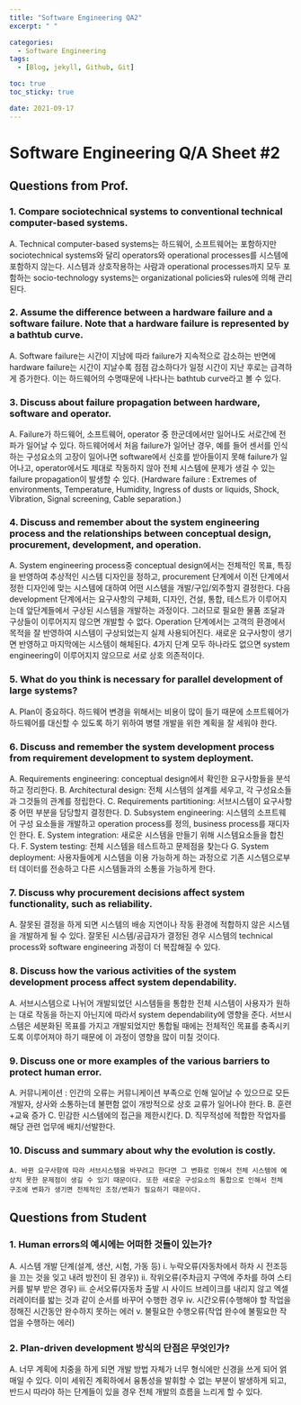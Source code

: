 ```yaml
---
title: "Software Engineering QA2"
excerpt: " "

categories:
  - Software Engineering
tags:
  - [Blog, jekyll, Github, Git]

toc: true
toc_sticky: true

date: 2021-09-17
---
```


# Software Engineering Q/A Sheet #2

## Questions from Prof.

### 1. Compare sociotechnical systems to conventional technical computer-based systems.

A. Technical computer-based systems는 하드웨어, 소프트웨어는 포함하지만 sociotechnical systems와 달리 operators와 operational processes를 시스템에 포함하지 않는다. 시스템과 상호작용하는 사람과 operational processes까지 모두 포함하는 socio-technology systems는 organizational policies와 rules에 의해 관리된다.

### 2. Assume the difference between a hardware failure and a software failure. Note that a hardware failure is represented by a bathtub curve.

A. Software failure는 시간이 지남에 따라 failure가 지속적으로 감소하는 반면에 hardware failure는 시간이 지날수록 점점 감소하다가 일정 시간이 지난 후로는 급격하게 증가한다. 이는 하드웨어의 수명때문에 나타나는 bathtub curve라고 볼 수 있다.

### 3. Discuss about failure propagation between hardware, software and operator.

A. Failure가 하드웨어, 소프트웨어, operator 중 한군데에서만 일어나도 서로간에 전파가 일어날 수 있다. 하드웨어에서 처음 failure가 일어난 경우, 예를 들어 센서를 인식하는 구성요소의 고장이 일어나면 software에서 신호를 받아들이지 못해 failure가 일어나고, operator에서도 제대로 작동하지 않아 전체 시스템에 문제가 생길 수 있는failure propagation이 발생할 수 있다.
(Hardware failure : Extremes of environments, Temperature, Humidity, Ingress of dusts or liquids, Shock, Vibration, Signal screening, Cable separation.)

### 4. Discuss and remember about the system engineering process and the relationships between conceptual design, procurement, development, and operation.

A. System engineering process중 conceptual design에서는 전체적인 목표, 특징을 반영하여 추상적인 시스템 디자인을 정하고, procurement 단계에서 이전 단계에서 정한 디자인에 맞는 시스템에 대하여 어떤 시스템을 개발/구입/외주할지 결정한다. 다음 development 단계에서는 요구사항의 구체화, 디자인, 건설, 통합, 테스트가 이루어지는데 앞단계들에서 구상된 시스템을 개발하는 과정이다. 그러므로 필요한 물품 조달과 구상들이 이루어지지 않으면 개발할 수 없다. Operation 단계에서는 고객의 환경에서 목적을 잘 반영하여 시스템이 구상되었는지 실제 사용되어진다. 새로운 요구사항이 생기면 반영하고 마지막에는 시스템이 해체된다. 4가지 단계 모두 하나라도 없으면 system engineering이 이루어지지 않으므로 서로 상호 의존적이다.

### 5. What do you think is necessary for parallel development of large systems?

A. Plan이 중요하다. 하드웨어 변경을 위해서는 비용이 많이 들기 때문에 소프트웨어가 하드웨어를 대신할 수 있도록 하기 위하여 병렬 개발을 위한 계획을 잘 세워야 한다.

### 6. Discuss and remember the system development process from requirement development to system deployment.

A. Requirements engineering: conceptual design에서 확인한 요구사항들을 분석하고 정리한다.
B. Architectural design: 전체 시스템의 설계를 세우고, 각 구성요소들과 그것들의 관계를 정립한다.
C. Requirements partitioning: 서브시스템이 요구사항 중 어떤 부분을 담당할지 결정한다.
D. Subsystem engineering: 시스템의 소프트웨어 구성 요소들을 개발하고 operation process를 정의, business process를 재디자인 한다.
E. System integration: 새로운 시스템을 만들기 위해 시스템요소들을 합친다.
F. System testing: 전체 시스템을 테스트하고 문제점을 찾는다
G. System deployment: 사용자들에게 시스템을 이용 가능하게 하는 과정으로 기존 시스템으로부터 데이터를 전송하고 다른 시스템들과의 소통을 가능하게 한다.

### 7. Discuss why procurement decisions affect system functionality, such as reliability.

A. 잘못된 결정을 하게 되면 시스템의 배송 지연이나 작동 환경에 적합하지 않은 시스템을 개발하게 될 수 있다. 잘못된 시스템/공급자가 결정된 경우 시스템의 technical process와 software engineering 과정이 더 복잡해질 수 있다.

### 8. Discuss how the various activities of the system development process affect system dependability.

A. 서브시스템으로 나뉘어 개발되었던 시스템들을 통합한 전체 시스템이 사용자가 원하는 대로 작동을 하는지 아닌지에 따라서 system dependability에 영향을 준다. 서브시스템은 세분화된 목표를 가지고 개발되었지만 통합될 때에는 전체적인 목표를 충족시키도록 이루어져야 하기 때문에 이 과정이 영향을 많이 미칠 것이다.

### 9. Discuss one or more examples of the various barriers to protect human error.

A. 커뮤니케이션 : 인간의 오류는 커뮤니케이션 부족으로 인해 일어날 수 있으므로 모든 개발자, 상사와 소통하는데 불편함 없이 개방적으로 상호 교류가 일어나야 한다.
B. 훈련+교육 증가
C. 민감한 시스템에의 접근을 제한시킨다.
D. 직무적성에 적합한 작업자를 해당 관련 업무에 배치/선발한다.

### 10. Discuss and summary about why the evolution is costly.

    A. 바뀐 요구사항에 따라 서브시스템을 바꾸려고 한다면 그 변화로 인해서 전체 시스템에 예상치 못한 문제점이 생길 수 있기 때문이다. 또한 새로운 구성요소의 통합으로 인해서 전체 구조에 변화가 생기면 전체적인 조정/변화가 필요하기 때문이다.

## Questions from Student

### 1. Human errors의 예시에는 어떠한 것들이 있는가?

A. 시스템 개발 단계(설계, 생산, 시험, 가동 등)
i. 누락오류(자동차에서 하차 시 전조등을 끄는 것을 잊고 내려 방전이 된 경우))
ii. 작위오류(주차금지 구역에 주차를 하여 스티커를 발부 받은 경우)
iii. 순서오류(자동차 출발 시 사이드 브레이크를 내리지 않고 엑셀러레이터를 밟는 것과 같이 순서를 바꾸어 수행한 경우
iv. 시간오류(수행해야 할 작업을 정해진 시간동안 완수하지 못하는 에러
v. 불필요한 수행오류(작업 완수에 불필요한 작업을 수행하는 에러)

### 2. Plan-driven development 방식의 단점은 무엇인가?

A. 너무 계획에 치중을 하게 되면 개발 방법 자체가 너무 형식에만 신경을 쓰게 되어 얽매일 수 있다. 이미 세워진 계획하에서 융통성을 발휘할 수 없는 부분이 발생하게 되고, 반드시 따라야 하는 단계들이 있을 경우 전체 개발의 흐름을 느리게 할 수 있다.
